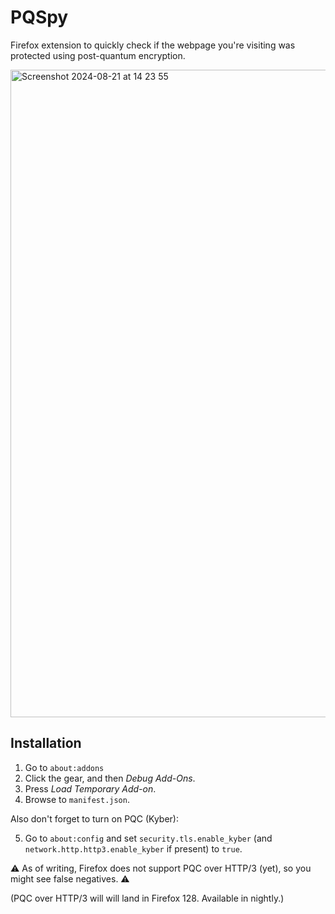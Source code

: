 PQSpy
=====

Firefox extension to quickly check if the webpage you're visiting
was protected using post-quantum encryption.

<img width="1036" alt="Screenshot 2024-08-21 at 14 23 55" src="https://github.com/user-attachments/assets/48e4050d-3bce-4140-a482-8510a41e7dcc">

Installation
------------

1. Go to `about:addons`
2. Click the gear, and then _Debug Add-Ons_.
3. Press *Load Temporary Add-on*.
4. Browse to `manifest.json`.

Also don't forget to turn on PQC (Kyber):

5. Go to `about:config` and set `security.tls.enable_kyber`
   (and `network.http.http3.enable_kyber` if present) to `true`.

⚠️ As of writing, Firefox does not support PQC over HTTP/3 (yet),
so you might see false negatives. ⚠️

(PQC over HTTP/3 will will land in Firefox 128. Available in nightly.)
